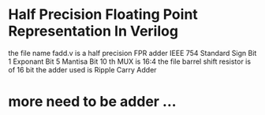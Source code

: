 # Half Precision Floating Point Representation In Verilog
the file name fadd.v is a half precision FPR adder IEEE 754 Standard 
Sign Bit 1
Exponant Bit 5
Mantisa Bit 10
th MUX is 16:4
the file barrel shift resistor is of 16 bit
the adder used is Ripple Carry Adder

# more need to be adder ...
